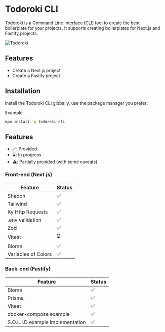 # Todoroki CLI

Todoroki is a Command Line Interface (CLI) tool to create the best boilerplate for your projects. It supports creating boilerplates for Next.js and Fastify projects.

![Todoroki](https://i.pinimg.com/564x/ac/af/62/acaf62c8fe194bd6a70baec50753cb3c.jpg)

## Features

- Create a Next.js project
- Create a Fastify project

## Installation

 install the Todoroki CLI globally, use the package manager you prefer:

Example
```bash
npm install -g todoroki-cli
```

## Features 

- ✅: Provided
- ⌛️: In progress
- ⚠️: Partially provided (with some caveats)

### Front-end (Next.js)
| Feature | Status |
| -------- | ------- |
| Shadcn | <span aria-label="Supported" role="img">✅</span>
| Tailwind | <span aria-label="Supported" role="img">✅</span>
| Ky Http Requests | <span aria-label="Supported" role="img">✅</span>
| .env validation | <span aria-label="Supported" role="img">✅</span>
| Zod | <span aria-label="Supported" role="img">✅</span>
| Vitest | <span aria-label="In Progress" role="img">⌛️</span>
| Biome | <span aria-label="Supported" role="img">✅</span>
| Variables of Colors | <span aria-label="Supported" role="img">✅</span>

### Back-end (Fastify)
| Feature | Status |
| -------- | ------- |
| Biome | <span aria-label="Supported" role="img">✅</span>
| Prisma | <span aria-label="Supported" role="img">✅</span>
| Vitest | <span aria-label="Supported" role="img">✅</span>
| docker-compose example | <span aria-label="Supported" role="img">✅</span>
| S.O.L.I.D example implementation | <span aria-label="Supported" role="img">✅</span>





